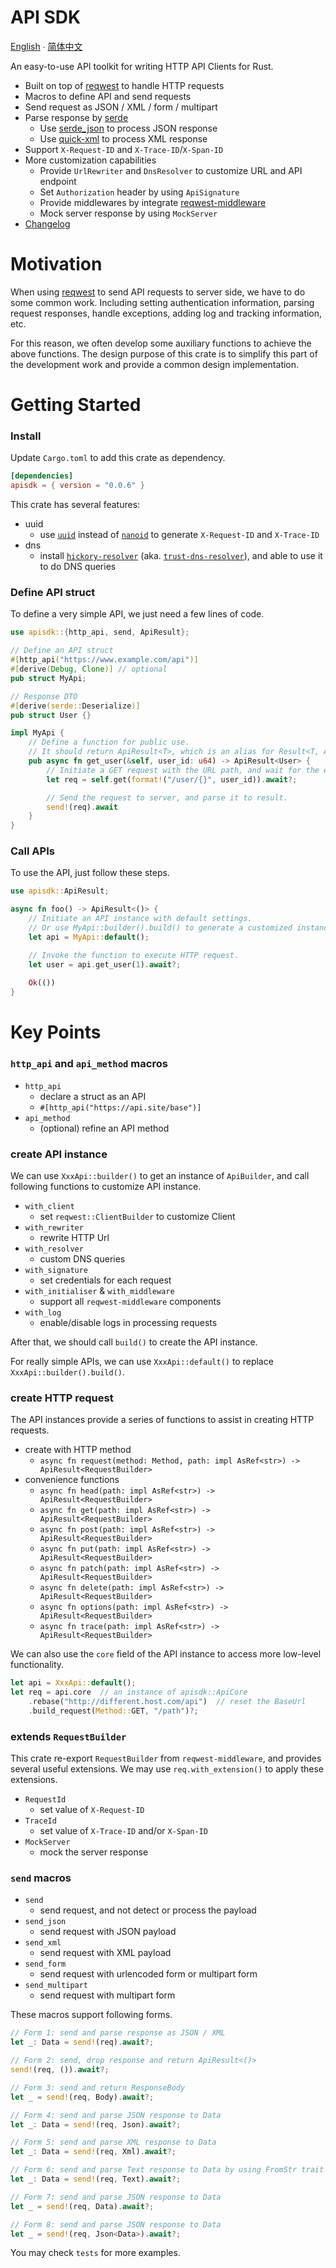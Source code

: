 # API SDK

[English](README.md) ∙ [简体中文](README.zh-CN.md)

An easy-to-use API toolkit for writing HTTP API Clients for Rust.

- Built on top of [reqwest](https://github.com/seanmonstar/reqwest/) to handle HTTP requests
- Macros to define API and send requests
- Send request as JSON / XML / form / multipart
- Parse response by [serde](https://serde.rs/)
    - Use [serde_json](https://github.com/serde-rs/json) to process JSON response
    - Use [quick-xml](https://github.com/tafia/quick-xml) to process XML response
- Support `X-Request-ID` and `X-Trace-ID`/`X-Span-ID`
- More customization capabilities
    - Provide `UrlRewriter` and `DnsResolver` to customize URL and API endpoint
    - Set `Authorization` header by using `ApiSignature`
    - Provide middlewares by integrate [reqwest-middleware](https://github.com/TrueLayer/reqwest-middleware/)
    - Mock server response by using `MockServer`
- [Changelog](CHANGELOG.md)

# Motivation

When using [reqwest](https://github.com/seanmonstar/reqwest/) to send API requests to server side, we have to do some common work. Including setting authentication information, parsing request responses, handle exceptions, adding log and tracking information, etc.

For this reason, we often develop some auxiliary functions to achieve the above functions. The design purpose of this crate is to simplify this part of the development work and provide a common design implementation.

# Getting Started

### Install

Update `Cargo.toml` to add this crate as dependency.

```toml
[dependencies]
apisdk = { version = "0.0.6" }
```

This crate has several features:
- uuid
    - use [`uuid`](https://crates.io/crates/uuid) instead of [`nanoid`](https://crates.io/crates/nanoid) to generate `X-Request-ID` and `X-Trace-ID`
- dns
    - install [`hickory-resolver`](https://crates.io/crates/hickory-resolver) (aka. [`trust-dns-resolver`](https://crates.io/crates/trust-dns-resolver)), and able to use it to do DNS queries

### Define API struct

To define a very simple API, we just need a few lines of code.

```rust
use apisdk::{http_api, send, ApiResult};

// Define an API struct
#[http_api("https://www.example.com/api")]
#[derive(Debug, Clone)] // optional
pub struct MyApi;

// Response DTO
#[derive(serde::Deserialize)]
pub struct User {}

impl MyApi {
    // Define a function for public use.
    // It should return ApiResult<T>, which is an alias for Result<T, ApiError>.
    pub async fn get_user(&self, user_id: u64) -> ApiResult<User> {
        // Initiate a GET request with the URL path, and wait for the endpoint to be resolved.
        let req = self.get(format!("/user/{}", user_id)).await?;

        // Send the request to server, and parse it to result.
        send!(req).await
    }
}
```

### Call APIs

To use the API, just follow these steps.

```rust
use apisdk::ApiResult;

async fn foo() -> ApiResult<()> {
    // Initiate an API instance with default settings.
    // Or use MyApi::builder().build() to generate a customized instance.
    let api = MyApi::default();

    // Invoke the function to execute HTTP request.
    let user = api.get_user(1).await?;
    
    Ok(())
}
```

# Key Points

### `http_api` and `api_method` macros

- `http_api`
    - declare a struct as an API
    - `#[http_api("https://api.site/base")]`
- `api_method`
    - (optional) refine an API method

### create API instance

We can use `XxxApi::builder()` to get an instance of `ApiBuilder`, and call following functions to customize API instance. 

- `with_client`
    - set `reqwest::ClientBuilder` to customize Client
- `with_rewriter`
    - rewrite HTTP Url
- `with_resolver`
    - custom DNS queries
- `with_signature`
    - set credentials for each request
- `with_initialiser` & `with_middleware`
    - support all `reqwest-middleware` components
- `with_log`
    - enable/disable logs in processing requests

After that, we should call `build()` to create the API instance.

For really simple APIs, we can use `XxxApi::default()` to replace `XxxApi::builder().build()`.

### create HTTP request

The API instances provide a series of functions to assist in creating HTTP requests.

- create with HTTP method
    - `async fn request(method: Method, path: impl AsRef<str>) -> ApiResult<RequestBuilder>`
- convenience functions
    - `async fn head(path: impl AsRef<str>) -> ApiResult<RequestBuilder>`
    - `async fn get(path: impl AsRef<str>) -> ApiResult<RequestBuilder>`
    - `async fn post(path: impl AsRef<str>) -> ApiResult<RequestBuilder>`
    - `async fn put(path: impl AsRef<str>) -> ApiResult<RequestBuilder>`
    - `async fn patch(path: impl AsRef<str>) -> ApiResult<RequestBuilder>`
    - `async fn delete(path: impl AsRef<str>) -> ApiResult<RequestBuilder>`
    - `async fn options(path: impl AsRef<str>) -> ApiResult<RequestBuilder>`
    - `async fn trace(path: impl AsRef<str>) -> ApiResult<RequestBuilder>`

We can also use the `core` field of the API instance to access more low-level functionality.

```rust
let api = XxxApi::default();
let req = api.core  // an instance of apisdk::ApiCore
    .rebase("http://different.host.com/api")  // reset the BaseUrl
    .build_request(Method::GET, "/path")?;
```

### extends `RequestBuilder`

This crate re-export `RequestBuilder` from `reqwest-middleware`, and provides several useful extensions. We may use `req.with_extension()` to apply these extensions.

- `RequestId`
    - set value of `X-Request-ID`
- `TraceId`
    - set value of `X-Trace-ID` and/or `X-Span-ID`
- `MockServer`
    - mock the server response

### `send` macros

- `send`
    - send request, and not detect or process the payload
- `send_json`
    - send request with JSON payload
- `send_xml`
    - send request with XML payload
- `send_form`
    - send request with urlencoded form or multipart form
- `send_multipart`
    - send request with multipart form

These macros support following forms.

```rust
// Form 1: send and parse response as JSON / XML
let _: Data = send!(req).await?;

// Form 2: send, drop response and return ApiResult<()>
send!(req, ()).await?;

// Form 3: send and return ResponseBody
let _ = send!(req, Body).await?;

// Form 4: send and parse JSON response to Data
let _: Data = send!(req, Json).await?;

// Form 5: send and parse XML response to Data
let _: Data = send!(req, Xml).await?;

// Form 6: send and parse Text response to Data by using FromStr trait
let _: Data = send!(req, Text).await?;

// Form 7: send and parse JSON response to Data
let _ = send!(req, Data).await?;

// Form 8: send and parse JSON response to Data
let _ = send!(req, Json<Data>).await?;
```

You may check `tests` for more examples.
